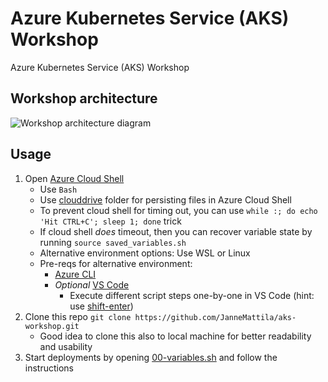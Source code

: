 # Azure Kubernetes Service (AKS) Workshop

Azure Kubernetes Service (AKS) Workshop

## Workshop architecture

![Workshop architecture diagram](https://user-images.githubusercontent.com/2357647/163179908-3ca8e7b0-16ab-405e-bbcf-8b1342129b37.png)

## Usage

1. Open [Azure Cloud Shell](https://shell.azure.com/)
   - Use `Bash`
   - Use [clouddrive](https://docs.microsoft.com/en-us/azure/cloud-shell/persisting-shell-storage) folder
    for persisting files in Azure Cloud Shell
   - To prevent cloud shell for timing out, you can use `while :; do echo 'Hit CTRL+C'; sleep 1; done` trick
   - If cloud shell *does* timeout, then you can recover variable state by running `source saved_variables.sh`
   - Alternative environment options: Use WSL or Linux
   - Pre-reqs for alternative environment: 
     - [Azure CLI](https://docs.microsoft.com/en-us/cli/azure/install-azure-cli-linux?pivots=apt)
     - *Optional* [VS Code](https://code.visualstudio.com/)
       - Execute different script steps one-by-one in VS Code (hint: use [shift-enter](https://github.com/JanneMattila/some-questions-and-some-answers/blob/master/q%26a/vs_code.md#automation-tip-shift-enter))
2. Clone this repo ```git clone https://github.com/JanneMattila/aks-workshop.git```
   - Good idea to clone this also to local machine for better readability and usability
3. Start deployments by opening [00-variables.sh](./00-variables.sh) and follow the instructions
